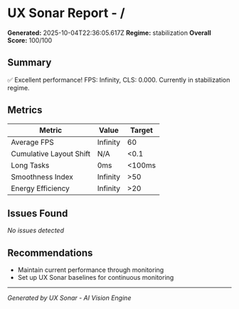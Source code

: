 # UX Sonar Report - /

**Generated:** 2025-10-04T22:36:05.617Z
**Regime:** stabilization
**Overall Score:** 100/100

## Summary

✅ Excellent performance! FPS: Infinity, CLS: 0.000. Currently in stabilization regime.

## Metrics

| Metric | Value | Target |
|--------|-------|--------|
| Average FPS | Infinity | 60 |
| Cumulative Layout Shift | N/A | <0.1 |
| Long Tasks | 0ms | <100ms |
| Smoothness Index | Infinity | >50 |
| Energy Efficiency | Infinity | >20 |

## Issues Found

*No issues detected*



## Recommendations

- Maintain current performance through monitoring
- Set up UX Sonar baselines for continuous monitoring

---

*Generated by UX Sonar - AI Vision Engine*
